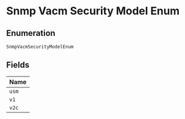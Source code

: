 
# Snmp Vacm Security Model Enum

## Enumeration

`SnmpVacmSecurityModelEnum`

## Fields

| Name |
|  --- |
| `usm` |
| `v1` |
| `v2c` |

